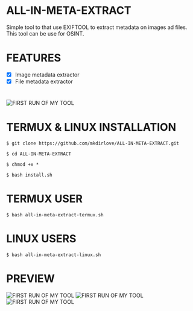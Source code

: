 # ALL-IN-META-EXTRACT
Simple tool to that use EXIFTOOL to extract metadata on images ad files.
This tool can be use for OSINT.
#
# FEATURES

- [x] Image metadata extractor
- [x] File metadata extractor
#
![FIRST RUN OF MY TOOL](https://github.com/mkdirlove/ALL-IN-META-EXTRACT/blob/master/sample.gif)

#
# TERMUX & LINUX INSTALLATION

`$ git clone https://github.com/mkdirlove/ALL-IN-META-EXTRACT.git`

`$ cd ALL-IN-META-EXTRACT`

`$ chmod +x *`

`$ bash install.sh`
#
# TERMUX USER

`$ bash all-in-meta-extract-termux.sh`
#
# LINUX USERS

`$ bash all-in-meta-extract-linux.sh`
#
# PREVIEW
![FIRST RUN OF MY TOOL](https://github.com/mkdirlove/ALL-IN-META-EXTRACT/blob/master/termux.gif)
![FIRST RUN OF MY TOOL](https://github.com/mkdirlove/ALL-IN-META-EXTRACT/blob/master/linux.gif)
![FIRST RUN OF MY TOOL](https://github.com/mkdirlove/ALL-IN-META-EXTRACT/blob/master/install.png)

